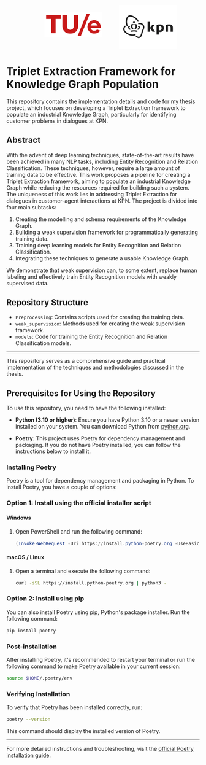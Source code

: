 
<p align="center">
  <img src="static/tue.png" alt="Logo TUe" width="30%" hspace="40" vspace="30"/>
  <img src="static/kpn.webp" alt="Logo KPN" width="30%"/>
</p>

# Triplet Extraction Framework for Knowledge Graph Population

This repository contains the implementation details and code for my thesis project, which focuses on developing a Triplet Extraction framework to populate an industrial Knowledge Graph, particularly for identifying customer problems in dialogues at KPN.

## Abstract

With the advent of deep learning techniques, state-of-the-art results have been achieved in many NLP tasks, including Entity Recognition and Relation Classification. These techniques, however, require a large amount of training data to be effective. This work proposes a pipeline for creating a Triplet Extraction framework, aiming to populate an industrial Knowledge Graph while reducing the resources required for building such a system. The uniqueness of this work lies in addressing Triplet Extraction for dialogues in customer-agent interactions at KPN. The project is divided into four main subtasks:
1. Creating the modelling and schema requirements of the Knowledge Graph.
2. Building a weak supervision framework for programmatically generating training data.
3. Training deep learning models for Entity Recognition and Relation Classification.
4. Integrating these techniques to generate a usable Knowledge Graph.

We demonstrate that weak supervision can, to some extent, replace human labeling and effectively train Entity Recognition models with weakly supervised data.


## Repository Structure

- `Preprocessing`: Contains scripts used for creating the training data.
- `weak_supervision`: Methods used for creating the weak supervision framework.
- `models`: Code for training the Entity Recognition and Relation Classification models.

---

This repository serves as a comprehensive guide and practical implementation of the techniques and methodologies discussed in the thesis.

## Prerequisites for Using the Repository

To use this repository, you need to have the following installed:

- **Python (3.10 or higher)**: Ensure you have Python 3.10 or a newer version installed on your system. You can download Python from [python.org](https://www.python.org/downloads/).

- **Poetry**: This project uses Poetry for dependency management and packaging. If you do not have Poetry installed, you can follow the instructions below to install it.

### Installing Poetry

Poetry is a tool for dependency management and packaging in Python. To install Poetry, you have a couple of options:

### Option 1: Install using the official installer script

#### Windows

1. Open PowerShell and run the following command:

   ```powershell
   (Invoke-WebRequest -Uri https://install.python-poetry.org -UseBasicParsing).Content | python -
   ```

#### macOS / Linux

1. Open a terminal and execute the following command:

   ```bash
   curl -sSL https://install.python-poetry.org | python3 -
   ```

### Option 2: Install using pip

You can also install Poetry using pip, Python's package installer. Run the following command:

```bash
pip install poetry
```

### Post-installation

After installing Poetry, it's recommended to restart your terminal or run the following command to make Poetry available in your current session:

```bash
source $HOME/.poetry/env
```

### Verifying Installation

To verify that Poetry has been installed correctly, run:

```bash
poetry --version
```

This command should display the installed version of Poetry.

---

For more detailed instructions and troubleshooting, visit the [official Poetry installation guide](https://python-poetry.org/docs/#installation).